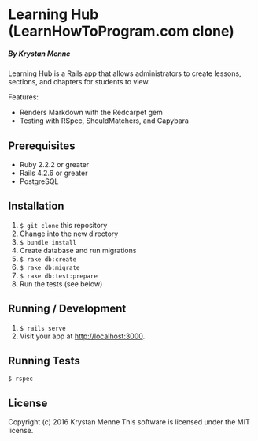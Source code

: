 # Learning Hub (LearnHowToProgram.com clone)

##### By Krystan Menne

Learning Hub is a Rails app that allows administrators to create lessons, sections, and chapters for students to view.

Features:
* Renders Markdown with the Redcarpet gem
* Testing with RSpec, ShouldMatchers, and Capybara

## Prerequisites
* Ruby 2.2.2 or greater
* Rails 4.2.6 or greater
* PostgreSQL

## Installation
1. `$ git clone` this repository
1. Change into the new directory
1. `$ bundle install`
1. Create database and run migrations
  1. `$ rake db:create`
  1. `$ rake db:migrate`
  1. `$ rake db:test:prepare`
1. Run the tests (see below)

## Running / Development
1. `$ rails serve`
1. Visit your app at [http://localhost:3000](http://localhost:3000).

## Running Tests
`$ rspec`

## License
Copyright (c) 2016 Krystan Menne
This software is licensed under the MIT license.
